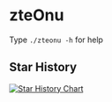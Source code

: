 # zteOnu
Type `./zteonu -h` for help

## Star History
[![Star History Chart](https://api.star-history.com/svg?repos=Septrum101/zteOnu&type=Date)](https://star-history.com/#Septrum101/zteOnu&Date)
